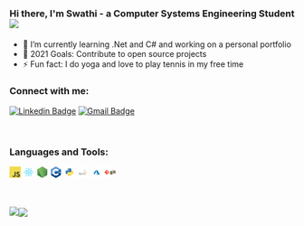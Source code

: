 
### Hi there, I'm Swathi - a Computer Systems Engineering Student <img src="https://media.giphy.com/media/hvRJCLFzcasrR4ia7z/giphy.gif" width="25px">

- 🌱 I’m currently learning .Net and C# and working on a personal portfolio 
- 🥅 2021 Goals: Contribute to open source projects
- ⚡ Fun fact: I do yoga and love to play tennis in my free time 

### Connect with me:
 [![Linkedin Badge](https://img.shields.io/badge/-swathishree-blue?style=flat-square&logo=Linkedin&logoColor=white&link=https://www.linkedin.com/in/swathishree/)](https://www.linkedin.com/in/swathi-shree/)
[![Gmail Badge](https://img.shields.io/badge/-sshr441@aucklanduni.ac.nz-c14438?style=flat-square&logo=Gmail&logoColor=white&link=mailto:sshr441@aucklanduni.ac.nz)](mailto:sshr441@aucklanduni.ac.nz)


<br />

### Languages and Tools:

<code><img height="20" src="https://raw.githubusercontent.com/github/explore/80688e429a7d4ef2fca1e82350fe8e3517d3494d/topics/javascript/javascript.png"></code>
<code><img height="20" src="https://raw.githubusercontent.com/github/explore/80688e429a7d4ef2fca1e82350fe8e3517d3494d/topics/react/react.png"></code>
<code><img height="20" src="https://raw.githubusercontent.com/github/explore/80688e429a7d4ef2fca1e82350fe8e3517d3494d/topics/nodejs/nodejs.png"></code>
<code><img height="20" src="https://raw.githubusercontent.com/github/explore/80688e429a7d4ef2fca1e82350fe8e3517d3494d/topics/cpp/cpp.png"></code>
<code><img height="20" src="https://raw.githubusercontent.com/github/explore/80688e429a7d4ef2fca1e82350fe8e3517d3494d/topics/python/python.png"></code>
<code><img height="20" src="https://raw.githubusercontent.com/github/explore/80688e429a7d4ef2fca1e82350fe8e3517d3494d/topics/mysql/mysql.png"></code>
<code><img height="20" src="https://raw.githubusercontent.com/github/explore/80688e429a7d4ef2fca1e82350fe8e3517d3494d/topics/azure/azure.png"></code>
<code><img height="20" src="https://raw.githubusercontent.com/github/explore/80688e429a7d4ef2fca1e82350fe8e3517d3494d/topics/git/git.png"></code>


<br />
<br />
<div>
  <img height="170" align="left" src="https://github-readme-stats.vercel.app/api?username=swathi-shree&count_private=true&include_all_commits=true&show_icons=true&theme=tokyonight&hide_border=true" />
   <img height="170" align="center" src="https://github-readme-stats.vercel.app/api/top-langs/?username=swathi-shree&layout=compact&hide=ShaderLab,HLSL,HTML,TSQL&langs_count=10&theme=tokyonight&hide_border=true" />
</div>
